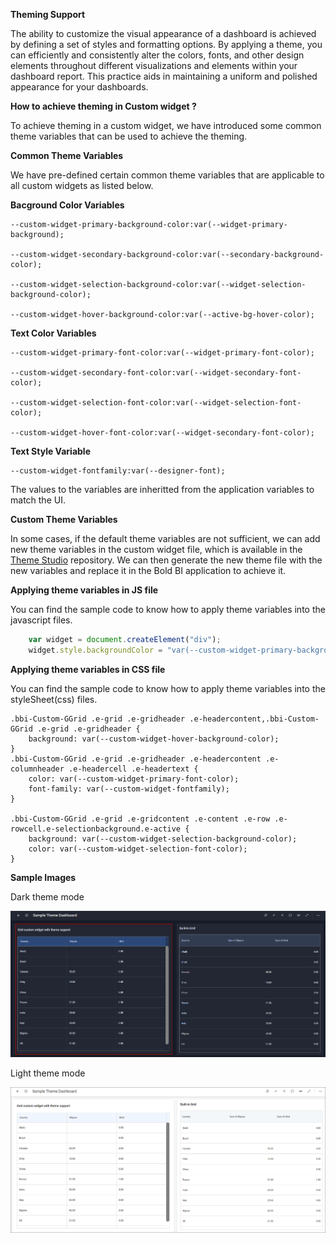 **Theming Support**

The ability to customize the visual appearance of a dashboard is achieved by defining a set of styles and formatting options. By applying a theme, you can efficiently and consistently alter the colors, fonts, and other design elements throughout different visualizations and elements within your dashboard report. This practice aids in maintaining a uniform and polished appearance for your dashboards.

**How to achieve theming in Custom widget ?**

To achieve theming in a custom widget, we have introduced some common theme variables that can be used to achieve the theming.

**Common Theme Variables**

We have pre-defined certain common theme variables that are applicable to all custom widgets as listed below.


**Bacground Color Variables**
```
--custom-widget-primary-background-color:var(--widget-primary-background);

--custom-widget-secondary-background-color:var(--secondary-background-color);

--custom-widget-selection-background-color:var(--widget-selection-background-color);

--custom-widget-hover-background-color:var(--active-bg-hover-color);
```

**Text Color Variables**
```
--custom-widget-primary-font-color:var(--widget-primary-font-color);

--custom-widget-secondary-font-color:var(--widget-secondary-font-color);

--custom-widget-selection-font-color:var(--widget-selection-font-color);

--custom-widget-hover-font-color:var(--widget-secondary-font-color);
```

**Text Style Variable**

```
--custom-widget-fontfamily:var(--designer-font);

```

The values to the variables are inheritted from the application variables to match the UI.

**Custom Theme Variables**

In some cases, if the default theme variables are not sufficient, we can add new theme variables in the custom widget file, which is available in the [Theme Studio](https://github.com/bold-bi/boldbi-themestudio/blob/Customwidget-Changes-HFv7/themes/light/widgets/boldbi.custom.widgets.definition.css) repository. We can then generate the new theme file with the new variables and replace it in the Bold BI application to achieve it.

**Applying theme variables in JS file**

You can find the sample code to know how to apply theme variables into the javascript files.

```javascript
    var widget = document.createElement("div");
	widget.style.backgroundColor = "var(--custom-widget-primary-background-color)";
```

**Applying theme variables in CSS file**

You can find the sample code to know how to apply theme variables into the styleSheet(css) files.

```stylesheet
.bbi-Custom-GGrid .e-grid .e-gridheader .e-headercontent,.bbi-Custom-GGrid .e-grid .e-gridheader {
	background: var(--custom-widget-hover-background-color);
}
.bbi-Custom-GGrid .e-grid .e-gridheader .e-headercontent .e-columnheader .e-headercell .e-headertext {
	color: var(--custom-widget-primary-font-color);
	font-family: var(--custom-widget-fontfamily);
}

.bbi-Custom-GGrid .e-grid .e-gridcontent .e-content .e-row .e-rowcell.e-selectionbackground.e-active {
	background: var(--custom-widget-selection-background-color);
	color: var(--custom-widget-selection-font-color);
}
```

**Sample Images**

Dark theme mode

![DarkTheme](images/DarkTheme.png)

Light theme mode

![LightTheme](images/LightTheme.png)